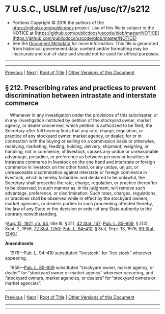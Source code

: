 ---
---

# 7 U.S.C., USLM ref /us/usc/t7/s212

* Portions Copyright © 2016 the authors of the https://github.com/publicdocs project.
  Use of this file is subject to the NOTICE at [https://github.com/publicdocs/uscode/blob/master/NOTICE](https://github.com/publicdocs/uscode/blob/master/NOTICE)
* See the [Document Metadata](././../../../../..//README.md) for more information.
  This file is generated from historical government data; content and/or formatting may be inaccurate and out-of-date and should not be used for official purposes.

----------
----------

[Previous](./../../../../..//us/usc/t7/ch9/schIII/m__us_usc_t7_s211.md) | [Next](./../../../../..//us/usc/t7/ch9/schIII/m__us_usc_t7_s213.md) | [Root of Title](./../../../../../) | [Other Versions of this Document](https://publicdocs.github.io/go/links?ns=uslm&ref=%2Fus%2Fusc%2Ft7%2Fs212)

## § 212. Prescribing rates and practices to prevent discrimination between intrastate and interstate commerce

    Whenever in any investigation under the provisions of this subchapter, or in any investigation instituted by petition of the stockyard owner, market agency, or dealer concerned, which petition is authorized to be filed, the Secretary after full hearing finds that any rate, charge, regulation, or practice of any stockyard owner, market agency, or dealer, for or in connection with the buying or selling on a commission basis or otherwise, receiving, marketing, feeding, holding, delivery, shipment, weighing, or handling, not in commerce, of livestock, causes any undue or unreasonable advantage, prejudice, or preference as between persons or localities in intrastate commerce in livestock on the one hand and interstate or foreign commerce in livestock on the other hand, or any undue, unjust, or unreasonable discrimination against interstate or foreign commerce in livestock, which is hereby forbidden and declared to be unlawful, the Secretary shall prescribe the rate, charge, regulation, or practice thereafter to be observed, in such manner as, in his judgment, will remove such advantage, preference, or discrimination. Such rates, charges, regulations, or practices shall be observed while in effect by the stockyard owners, market agencies, or dealers parties to such proceeding affected thereby, the law of any State or the decision or order of any State authority to the contrary notwithstanding.

([Aug. 15, 1921, ch. 64][/us/act/1921-08-15/ch64], title III, § 311, [42 Stat. 167][/us/stat/42/167]; [Pub. L. 85–909][/us/pl/85/909], § 2(4), Sept. 2, 1958, [72 Stat. 1750][/us/stat/72/1750]; [Pub. L. 94–410][/us/pl/94/410], § 3(c), Sept. 13, 1976, [90 Stat. 1249][/us/stat/90/1249].)

 __Amendments__ 

    1976—[Pub. L. 94–410][/us/pl/94/410] substituted “livestock” for “live stock” wherever appearing.

    1958—[Pub. L. 85–909][/us/pl/85/909] substituted “stockyard owner, market agency, or dealer” for “stockyard owner or market agency” wherever occurring, and “stockyard owners, market agencies, or dealers” for “stockyard owners or market agencies”.

----------

[Previous](./../../../../..//us/usc/t7/ch9/schIII/m__us_usc_t7_s211.md) | [Next](./../../../../..//us/usc/t7/ch9/schIII/m__us_usc_t7_s213.md) | [Root of Title](./../../../../../) | [Other Versions of this Document](https://publicdocs.github.io/go/links?ns=uslm&ref=%2Fus%2Fusc%2Ft7%2Fs212)

----------
----------

[/us/act/1921-08-15/ch64]: https://publicdocs.github.io/go/links?ns=uslm&ref=%2Fus%2Fact%2F1921-08-15%2Fch64
[/us/stat/42/167]: https://publicdocs.github.io/go/links?ns=uslm&ref=%2Fus%2Fstat%2F42%2F167
[/us/pl/85/909]: https://publicdocs.github.io/go/links?ns=uslm&ref=%2Fus%2Fpl%2F85%2F909
[/us/stat/72/1750]: https://publicdocs.github.io/go/links?ns=uslm&ref=%2Fus%2Fstat%2F72%2F1750
[/us/pl/94/410]: https://publicdocs.github.io/go/links?ns=uslm&ref=%2Fus%2Fpl%2F94%2F410
[/us/stat/90/1249]: https://publicdocs.github.io/go/links?ns=uslm&ref=%2Fus%2Fstat%2F90%2F1249
[/us/pl/94/410]: https://publicdocs.github.io/go/links?ns=uslm&ref=%2Fus%2Fpl%2F94%2F410
[/us/pl/85/909]: https://publicdocs.github.io/go/links?ns=uslm&ref=%2Fus%2Fpl%2F85%2F909


